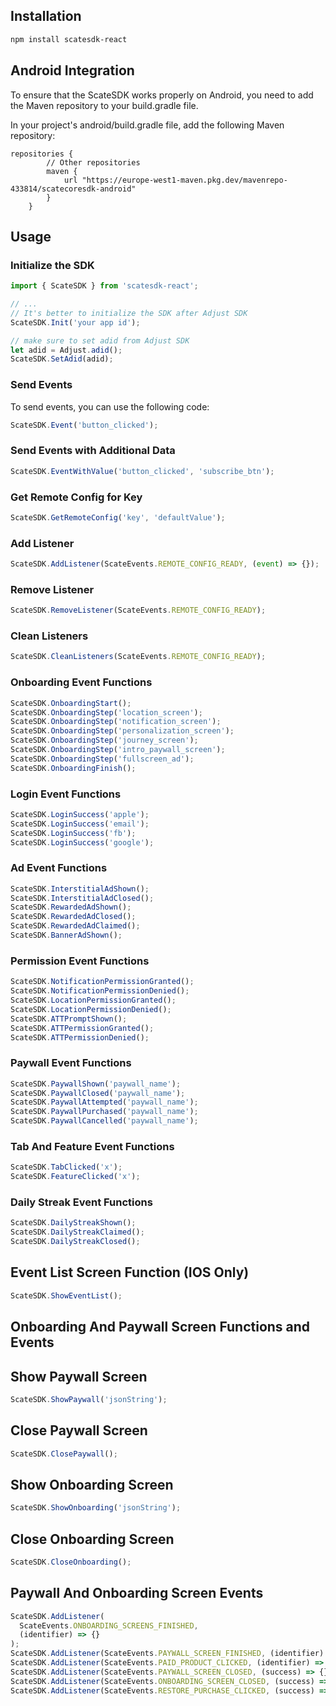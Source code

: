 ## Installation

```sh
npm install scatesdk-react
```

## Android Integration

To ensure that the ScateSDK works properly on Android, you need to add the Maven repository to your build.gradle file.

In your project's android/build.gradle file, add the following Maven repository:

```
repositories {
        // Other repositories
        maven {
            url "https://europe-west1-maven.pkg.dev/mavenrepo-433814/scatecoresdk-android"
        }
    }
```

## Usage

### Initialize the SDK

```js
import { ScateSDK } from 'scatesdk-react';

// ...
// It's better to initialize the SDK after Adjust SDK
ScateSDK.Init('your app id');

// make sure to set adid from Adjust SDK
let adid = Adjust.adid();
ScateSDK.SetAdid(adid);
```

### Send Events

To send events, you can use the following code:

```js
ScateSDK.Event('button_clicked');
```

### Send Events with Additional Data

```js
ScateSDK.EventWithValue('button_clicked', 'subscribe_btn');
```

### Get Remote Config for Key

```js
ScateSDK.GetRemoteConfig('key', 'defaultValue');
```

### Add Listener

```js
ScateSDK.AddListener(ScateEvents.REMOTE_CONFIG_READY, (event) => {});
```

### Remove Listener

```js
ScateSDK.RemoveListener(ScateEvents.REMOTE_CONFIG_READY);
```

### Clean Listeners

```js
ScateSDK.CleanListeners(ScateEvents.REMOTE_CONFIG_READY);
```

### Onboarding Event Functions

```js
ScateSDK.OnboardingStart();
ScateSDK.OnboardingStep('location_screen');
ScateSDK.OnboardingStep('notification_screen');
ScateSDK.OnboardingStep('personalization_screen');
ScateSDK.OnboardingStep('journey_screen');
ScateSDK.OnboardingStep('intro_paywall_screen');
ScateSDK.OnboardingStep('fullscreen_ad');
ScateSDK.OnboardingFinish();
```

### Login Event Functions

```js
ScateSDK.LoginSuccess('apple');
ScateSDK.LoginSuccess('email');
ScateSDK.LoginSuccess('fb');
ScateSDK.LoginSuccess('google');
```

### Ad Event Functions

```js
ScateSDK.InterstitialAdShown();
ScateSDK.InterstitialAdClosed();
ScateSDK.RewardedAdShown();
ScateSDK.RewardedAdClosed();
ScateSDK.RewardedAdClaimed();
ScateSDK.BannerAdShown();
```

### Permission Event Functions

```js
ScateSDK.NotificationPermissionGranted();
ScateSDK.NotificationPermissionDenied();
ScateSDK.LocationPermissionGranted();
ScateSDK.LocationPermissionDenied();
ScateSDK.ATTPromptShown();
ScateSDK.ATTPermissionGranted();
ScateSDK.ATTPermissionDenied();
```

### Paywall Event Functions

```js
ScateSDK.PaywallShown('paywall_name');
ScateSDK.PaywallClosed('paywall_name');
ScateSDK.PaywallAttempted('paywall_name');
ScateSDK.PaywallPurchased('paywall_name');
ScateSDK.PaywallCancelled('paywall_name');
```

### Tab And Feature Event Functions

```js
ScateSDK.TabClicked('x');
ScateSDK.FeatureClicked('x');
```

### Daily Streak Event Functions

```js
ScateSDK.DailyStreakShown();
ScateSDK.DailyStreakClaimed();
ScateSDK.DailyStreakClosed();
```

## Event List Screen Function (IOS Only)

```js
ScateSDK.ShowEventList();
```

## Onboarding And Paywall Screen Functions and Events

## Show Paywall Screen

```js
ScateSDK.ShowPaywall('jsonString');
```

## Close Paywall Screen

```js
ScateSDK.ClosePaywall();
```

## Show Onboarding Screen

```js
ScateSDK.ShowOnboarding('jsonString');
```

## Close Onboarding Screen

```js
ScateSDK.CloseOnboarding();
```

## Paywall And Onboarding Screen Events

```js
ScateSDK.AddListener(
  ScateEvents.ONBOARDING_SCREENS_FINISHED,
  (identifier) => {}
);
ScateSDK.AddListener(ScateEvents.PAYWALL_SCREEN_FINISHED, (identifier) => {});
ScateSDK.AddListener(ScateEvents.PAID_PRODUCT_CLICKED, (identifier) => {});
ScateSDK.AddListener(ScateEvents.PAYWALL_SCREEN_CLOSED, (success) => {});
ScateSDK.AddListener(ScateEvents.ONBOARDING_SCREEN_CLOSED, (success) => {});
ScateSDK.AddListener(ScateEvents.RESTORE_PURCHASE_CLICKED, (success) => {});
```
